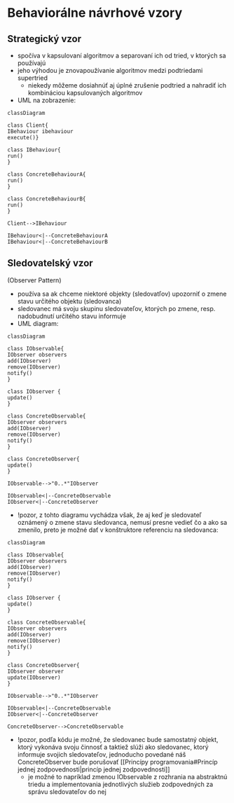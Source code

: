 # Behaviorálne návrhové vzory

## Strategický vzor
- spočíva v kapsulovaní algoritmov a separovaní ich od tried, v ktorých sa používajú
- jeho výhodou je znovapoužívanie algoritmov medzi podtriedami supertried
	- niekedy môžeme dosiahnúť aj úplné zrušenie podtried a nahradiť ich kombináciou kapsulovaných algoritmov
- UML na zobrazenie:
```mermaid
classDiagram

class Client{
IBehaviour ibehaviour
execute()}

class IBehaviour{
run()
}

class ConcreteBehaviourA{
run()
}

class ConcreteBehaviourB{
run()
}

Client-->IBehaviour

IBehaviour<|--ConcreteBehaviourA
IBehaviour<|--ConcreteBehaviourB

```

## Sledovatelský vzor
(Observer Pattern)
- používa sa ak chceme niektoré objekty (sledovatľov) upozorniť o zmene stavu určitého objektu (sledovanca)
- sledovanec má svoju skupinu sledovateľov, ktorých po zmene, resp. nadobudnutí určitého stavu informuje
- UML diagram:
```mermaid
classDiagram

class IObservable{
IObserver observers
add(IObserver)
remove(IObserver)
notify()
}

class IObserver {
update()
}

class ConcreteObservable{
IObserver observers
add(IObserver)
remove(IObserver)
notify()
}

class ConcreteObserver{
update()
}

IObservable-->"0..*"IObserver

IObservable<|--ConcreteObservable
IObserver<|--ConcreteObserver
```
- !pozor, z tohto diagramu vychádza však, že aj keď je sledovateľ oznámený o zmene stavu sledovanca, nemusí presne vedieť čo a ako sa zmenilo, preto je možné dať v konštruktore referenciu na sledovanca:
```mermaid
classDiagram

class IObservable{
IObserver observers
add(IObserver)
remove(IObserver)
notify()
}

class IObserver {
update()
}

class ConcreteObservable{
IObserver observers
add(IObserver)
remove(IObserver)
notify()
}

class ConcreteObserver{
IObserver observer
update(IObserver)
}

IObservable-->"0..*"IObserver

IObservable<|--ConcreteObservable
IObserver<|--ConcreteObserver

ConcreteObserver-->ConcreteObservable
```
- !pozor, podľa kódu je možné, že sledovanec bude samostatný objekt, ktorý vykonáva svoju činnosť a taktiež slúži ako sledovanec, ktorý informuje svojich sledovateľov, jednoducho povedané náš ConcreteObserver bude porušovať [[Princípy programovania#Princíp jednej zodpovednosti|princíp jednej zodpovednosti]]
	- je možné to napríklad zmenou IObservable z rozhrania na abstraktnú triedu a implementovania jednotlivých služieb zodpovedných za správu sledovateľov do nej